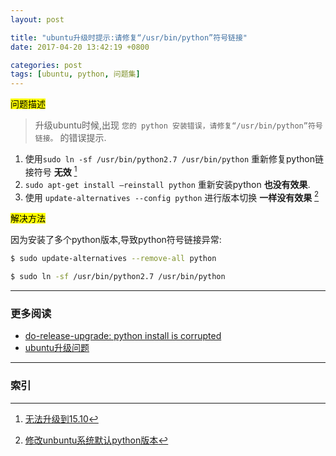 ```yaml
---
layout: post

title: "ubuntu升级时提示:请修复“/usr/bin/python”符号链接"
date: 2017-04-20 13:42:19 +0800

categories: post
tags: [ubuntu, python, 问题集]
---
```


<mark>问题描述</mark>

>升级ubuntu时候,出现 `您的 python 安装错误，请修复“/usr/bin/python”符号链接。` 的错误提示.

1. 使用`sudo ln -sf /usr/bin/python2.7 /usr/bin/python` 重新修复python链接符号 **无效** [^1]
1. `sudo apt-get install –reinstall python` 重新安装python **也没有效果**.
1. 使用 `update-alternatives --config python` 进行版本切换 **一样没有效果** [^2]

<mark>解决方法</mark>

因为安装了多个python版本,导致python符号链接异常:

```bash
$ sudo update-alternatives --remove-all python

$ sudo ln -sf /usr/bin/python2.7 /usr/bin/python
```

---
### 更多阅读
- [do-release-upgrade: python install is corrupted](https://askubuntu.com/questions/448926/do-release-upgrade-python-install-is-corrupted)
- [ubuntu升级问题](http://www.ss86.net/os/ubuntu/17881241448357950764.html)

---
### 索引

[^1]: [无法升级到15.10](http://forum.ubuntu.org.cn/viewtopic.php?f=48&t=473448)
[^2]: [修改unbuntu系统默认python版本](http://www.jianshu.com/p/3e99b25faf13)
